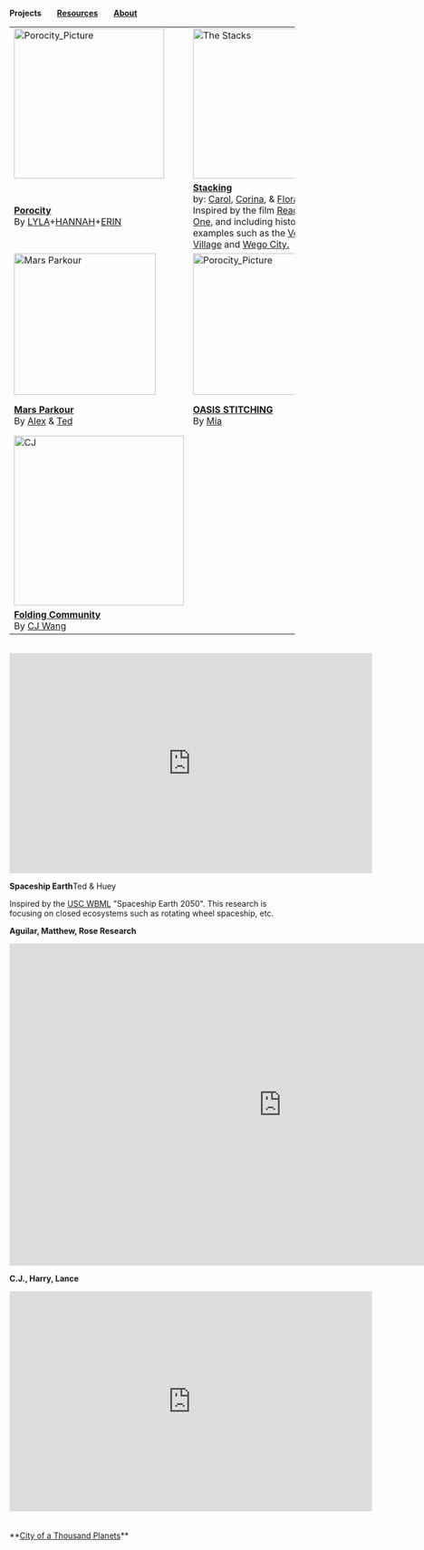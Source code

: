 **Projects** &nbsp; &nbsp; &nbsp;        **[Resources](https://steenblikrs.github.io/2021-Spring-Studio/Resources)**  &nbsp; &nbsp; &nbsp;    **[About](https://steenblikrs.github.io/2021-Spring-Studio/About)**

<table style="width:100%; border-collapse: collapse; border: none;">
  <tr style="border: none;">
    <td style="border: none;"><a href="https://steenblikrs.github.io/2021-Spring-Studio/Research/Porocity">
         <img alt="Porocity_Picture" src="https://raw.githubusercontent.com/steenblikrs/2021-Spring-Studio/gh-pages/Research/Porocity/cover_picture.jpg" width="265"></a>
</td>
<td style="border: none;"><a href="https://steenblikrs.github.io/2021-Spring-Studio/Research/Stacking">
         <img alt="The Stacks" src="https://raw.githubusercontent.com/steenblikrs/2021-Spring-Studio/gh-pages/Research/Stacking/rpo-c.jpg" width="265"></a>
</td>
<td style="border: none;"><a href="https://steenblikrs.github.io/2021-Spring-Studio/Research/Floating/index">
         <img alt="Floating_Picture" src="https://raw.githubusercontent.com/steenblikrs/2021-Spring-Studio/gh-pages/Research/Floating/sky%20city.jpg" width="190"></a>
</td>
</tr>
<tr>
<td style="border: none;"><strong><a href="https://steenblikrs.github.io/2021-Spring-Studio/Research/Porocity/">Porocity</a></strong>  <br/>By <a href="https://lylayaoarchitectural.cargo.site/">LYLA</a>+<a href="https://jiayiny.wixsite.com/mysite/">HANNAH</a>+<a href="Eyoung:
https://yiyanglll.cargo.site/">ERIN</a>
</td>
<td style="border: none;"><strong><a href="https://steenblikrs.github.io/2021-Spring-Studio/Research/Stacking">Stacking</a></strong><br/>    
by: <a href="https://steenblikrs.github.io/2021-Spring-Studio/students/Carol/index">Carol</a>, <a href="https://steenblikrs.github.io/2021-Spring-Studio/students/Corina/index">Corina</a>, & <a href="https://zmrflora.github.io/Portfolio/">Flora</a><br/>
Inspired by the film <a href="https://en.wikipedia.org/wiki/Ready_Player_One_(film)">Ready Player One</a>, and including historical examples such as the 
      <a href="https://www.mvrdv.nl/projects/13/vertical-village">Vertical Village</a> and <a href="https://thewhyfactory.com/project/wego-tailor-made-housing">Wego City.</a></td>
<td style="border: none;"><strong><a href="https://steenblikrs.github.io/2021-Spring-Studio/Research/Floating/index">Floating</a></strong>  </br>
      By <a href="https://steenblikrs.github.io/2021-Spring-Studio/students/Sarry/index">Sarry</a>, 
      <a href="https://steenblikrs.github.io/2021-Spring-Studio/students/Rachel/index">Rachel</a>, 
      <a href="https://steenblikrs.github.io/2021-Spring-Studio/students/Kristen/index">Kristen</a></br>
      Inspired by the theory of <a href="https://thewhyfactory.com/news/what-if-we-could-fly-sky-city-presentation/">Sky City</a>, and 
      <a href="https://starwars.fandom.com/wiki/Cloud_City">the Cloud City</a> in the movie Star War.
</td>
</tr>

<tr style="border: none;"> 
<td style="border: none;"><a href="https://steenblikrs.github.io/2021-Spring-Studio/students/Alex/index"><img alt="Mars Parkour" 
 src="https://github.com/steenblikrs/2021-Spring-Studio/blob/26c35212d94553c86952c1dbe2a263c99a82f5de/students/Alex/pic/01.gif?raw=true" width="250"></a>
</td>
<td style="border: none;"><a href="https://w03travelstudio.wordpress.com/2021/05/05/oasis-stitching/">
         <img alt="Porocity_Picture" src="https://github.com/steenblikrs/2021-Spring-Studio/blob/gh-pages/students/Mia/3.png?raw=true" width="250"></a>
</td>
<td style="border: none;"><a href="https://steenblikrs.github.io/2021-Spring-Studio/students/Stafford/Final/Projects">
         <img alt="STAFFORD PROJECTS" src="https://raw.githubusercontent.com/steenblikrs/2021-Spring-Studio/gh-pages/Research/Stafford%20Research/%E5%BE%AE%E4%BF%A1%E6%88%AA%E5%9B%BE_20210608132711.png" width="250"></a></td>
</tr>
 
<tr style="border: none;">
<td style="border: none;"><strong><a href="https://steenblikrs.github.io/2021-Spring-Studio/students/Alex/index">Mars Parkour</a></strong>  <br/>By <a href="https://steenblikrs.github.io/2021-Spring-Studio/students/Alex/index">Alex</a> & <a href="https://steenblikrs.github.io/2021-Spring-Studio/students/Ted/index">Ted</a>
</td>
<td style="border: none;"><strong><a href="https://w03travelstudio.wordpress.com/2021/05/05/oasis-stitching/">OASIS STITCHING</a></strong>  
<br/>By <a href="https://steenblikrs.github.io/2021-Spring-Studio/students/Mia/index">Mia</a></td>
<td style="border: none;"><strong><a href="https://steenblikrs.github.io/2021-Spring-Studio/students/Stafford/Final/Projects">REBORN TOMB</a></strong>  <br/>
  <br/>By <a href="https://dvcwskbmei.mobirisesite.com/">Stafford</a></td>
  
<tr style="border: none;">
  </td>
<td style="border: none;"><a href="https://w03travelstudio.wordpress.com/2021/05/07/folding-community/">
         <img alt="CJ" src="https://github.com/steenblikrs/2021-Spring-Studio/blob/99cfba627b49905c7b81633513a23f7a9d889347/students/CJ/322121.jpg" width="300"></a></td>
</tr>
<td style="border: none;"><strong><a href="https://w03travelstudio.wordpress.com/2021/05/07/folding-community/">Folding Community</a></strong>  <br/>By <a href="https://chunjiew.wordpress.com">CJ Wang</a>
</td>
</tr>
</table>

<br/>



<iframe src="https://docs.google.com/presentation/d/e/2PACX-1vQcREzO3Unwooob4wOOWULBMHdu9ISg40RN_Ja8kDPWDl1vGB7p2SM9oktqH7vg3w/embed?start=true&loop=true&delayms=3000" frameborder="0" width="640" height="389" allowfullscreen="true" mozallowfullscreen="true" webkitallowfullscreen="true"></iframe>

<strong>Spaceship Earth</strong>Ted & Huey

Inspired by the [USC WBML](https://worldbuilding.usc.edu/) "Spaceship Earth 2050". This research is focusing on closed ecosystems such as rotating wheel spaceship, etc.

<strong>Aguilar, Matthew, Rose Research</strong>
<iframe src="https://docs.google.com/presentation/d/e/2PACX-1vSbMaHjGB0clBZ8iXI7JcFHuVuF1FElVrDrA-gac5hmn6gwlhNOUGgMD0ELDModmtTqCHXWuAswJKx0/embed?start=true&loop=true&delayms=3000" frameborder="0" width="960" height="569" allowfullscreen="true" mozallowfullscreen="true" webkitallowfullscreen="true"></iframe>
<br/>

<strong>C.J., Harry, Lance</strong>
<iframe src="https://docs.google.com/presentation/d/e/2PACX-1vRNjG565_2GiMWgezXsS_V67huWbOUbBTyfnys6IYD4OlH0Qn7mI8iZMBs5I7zN5w/embed?start=true&loop=true&delayms=3000" frameborder="0" width="640" height="389" allowfullscreen="true" mozallowfullscreen="true" webkitallowfullscreen="true"></iframe>
<br/>
<br/>

<br>
**<a href="https://steenblikrs.github.io/2021-Spring-Studio/Research/station/index">City of a Thousand Planets</a>**



 <br/>
 <br/>
 <br/>
 <br/>
 <br/>
 <br/>
 <br/>
 <br/>
 <br/>
 <br/>




















